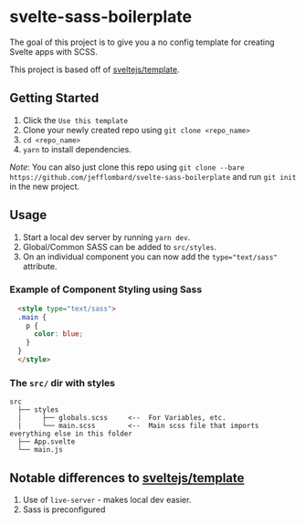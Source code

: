 # svelte-sass-boilerplate
The goal of this project is to give you a no config template for creating Svelte apps with SCSS.

This project is based off of [sveltejs/template](https://github.com/sveltejs/template).

## Getting Started

1. Click the `Use this template`
2. Clone your newly created repo using `git clone <repo_name>`
3. `cd <repo_name>`
4. `yarn` to install dependencies.

*Note*: You can also just clone this repo using `git clone --bare https://github.com/jefflombard/svelte-sass-boilerplate` and run `git init` in the new project.

## Usage

1. Start a local dev server by running `yarn dev`.
2. Global/Common SASS can be added to `src/styles`.
3. On an individual component you can now add the `type="text/sass"` attribute.

### Example of Component Styling using Sass

```html
  <style type="text/sass">
  .main {
    p {
      color: blue;
    }
  }
  </style>
```

### The `src/` dir with styles

```
src
  ├── styles
  |     ├── globals.scss     <--  For Variables, etc.
  |     └── main.scss        <--  Main scss file that imports everything else in this folder
  ├── App.svelte
  └── main.js
```


## Notable differences to [sveltejs/template](https://github.com/sveltejs/template)

1. Use of `live-server` - makes local dev easier.
2. Sass is preconfigured
